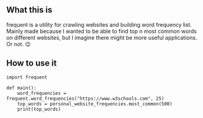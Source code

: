 ## What this is
frequent is a utility for crawling websites and building word frequency list. Mainly made because I wanted to be able to find top n most common words on different websites, but I imagine there might be more useful applications. Or not. 😉

## How to use it
```
import frequent

def main():
    word_frequencies = frequent.word_frequencies("https://www.w3schools.com", 25)
    top_words = personal_website_frequencies.most_common(500)
    print(top_words)
```
